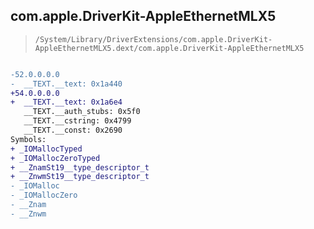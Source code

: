 ## com.apple.DriverKit-AppleEthernetMLX5

> `/System/Library/DriverExtensions/com.apple.DriverKit-AppleEthernetMLX5.dext/com.apple.DriverKit-AppleEthernetMLX5`

```diff

-52.0.0.0.0
-  __TEXT.__text: 0x1a440
+54.0.0.0.0
+  __TEXT.__text: 0x1a6e4
   __TEXT.__auth_stubs: 0x5f0
   __TEXT.__cstring: 0x4799
   __TEXT.__const: 0x2690
Symbols:
+ _IOMallocTyped
+ _IOMallocZeroTyped
+ __ZnamSt19__type_descriptor_t
+ __ZnwmSt19__type_descriptor_t
- _IOMalloc
- _IOMallocZero
- __Znam
- __Znwm

```
